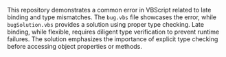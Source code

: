This repository demonstrates a common error in VBScript related to late binding and type mismatches.  The `bug.vbs` file showcases the error, while `bugSolution.vbs` provides a solution using proper type checking.  Late binding, while flexible, requires diligent type verification to prevent runtime failures.  The solution emphasizes the importance of explicit type checking before accessing object properties or methods.